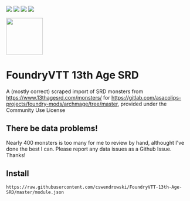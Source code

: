 ![](https://img.shields.io/badge/Foundry-v0.5.2-informational)
![](https://img.shields.io/badge/13th%20Age-v1.4.0-informational)
![](https://img.shields.io/badge/Monsters-359-success)
[![](https://img.shields.io/badge/Buy%20Me%20A%20Coffee-%243-orange)](https://www.buymeacoffee.com/T2tZvWJ)

<img src="http://site.pelgranepress.com/files/13th_Age/13thagecompatible.png" width="100" height="100" />


# FoundryVTT 13th Age SRD

A (mostly correct) scraped import of SRD monsters from https://www.13thagesrd.com/monsters/ for https://gitlab.com/asacolips-projects/foundry-mods/archmage/tree/master, provided under the Community Use License


## There be data problems!

Nearly 400 monsters is too many for me to review by hand, althought I've done the best I can. Please report any data issues as a Github Issue. Thanks!

## Install
```
https://raw.githubusercontent.com/cswendrowski/FoundryVTT-13th-Age-SRD/master/module.json
```
